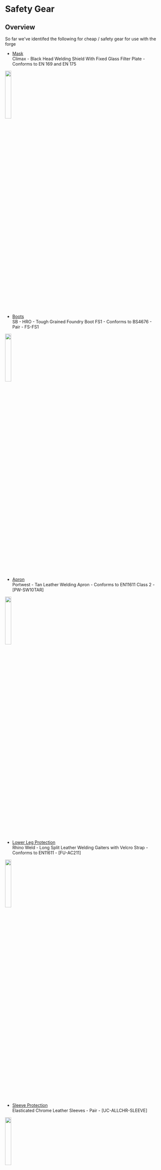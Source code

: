 # Safety Gear

## Overview

So far we've identifed the following for cheap / safety gear for use with the forge

  * [Mask](http://www.thesafetysupplycompany.co.uk/p/8940615/climax---black-head-welding-shield-with-fixed-glass-filter-plate---conforms-to-en-169-and-en-175---cl-405-cp-110-60.html) <br>
    Climax - Black Head Welding Shield With Fixed Glass Filter Plate - Conforms to EN 169 and EN 175

  <a href="../../images/Operation/SafetyGear/Mask.jpg"><img src="../../images/Operation/SafetyGear/Mask.jpg" height="20%" width="20%" ></a> <br>
  
  * [Boots](http://www.thesafetysupplycompany.co.uk/p/8926655/sb---hro---tough-grained-foundry-boot-fs1---conforms-to-bs4676---pair---fs-fs1.html) <br>
    SB - HRO - Tough Grained Foundry Boot FS1 - Conforms to BS4676 - Pair - FS-FS1

  <a href="../../images/Operation/SafetyGear/Boots.jpg"><img src="../../images/Operation/SafetyGear/Boots.jpg" height="20%" width="20%" ></a> <br>

  * [Apron](http://www.thesafetysupplycompany.co.uk/p/9095676/portwest---tan-leather-welding-apron---conforms-to-en11611-class-2---pw-sw10tar.html) <br>
    Portwest - Tan Leather Welding Apron - Conforms to EN11611 Class 2 - [PW-SW10TAR]

  <a href="../../images/Operation/SafetyGear/Apron.jpg"><img src="../../images/Operation/SafetyGear/Apron.jpg" height="20%" width="20%" ></a> <br>
  
  * [Lower Leg Protection](http://www.thesafetysupplycompany.co.uk/p/9139721/rhino-weld---long-split-leather-welding-gaiters-with-velcro-strap---conforms-to-en11611---fu-ac211.html) <br>
    Rhino Weld - Long Split Leather Welding Gaiters with Velcro Strap - Conforms to EN11611 - [FU-AC211]

  <a href="../../images/Operation/SafetyGear/LowerLeg.jpg"><img src="../../images/Operation/SafetyGear/LowerLeg.jpg" height="20%" width="20%" ></a> <br>

  * [Sleeve Protection](http://www.thesafetysupplycompany.co.uk/p/582323/elasticated-chrome-leather-sleeves---pair---uc-allchr-sleeve.html) <br>
    Elasticated Chrome Leather Sleeves - Pair - [UC-ALLCHR-SLEEVE]

  <a href="../../images/Operation/SafetyGear/Sleeves.jpg"><img src="../../images/Operation/SafetyGear/Sleeves.jpg" height="20%" width="20%" ></a> <br>

  * [Gloves](http://www.thesafetysupplycompany.co.uk/p/1218356/standard-leather-gauntlet---red---conforms-to-en388-4133-en407-413x4x---pair---sm-20923-.html) <br>
    Standard Leather Gauntlet - Red - Conforms to EN388 (4133) & EN407 (413X4X) - Pair - [SM-20923]

  <a href="../../images/Operation/SafetyGear/Gloves.png"><img src="../../images/Operation/SafetyGear/Gloves.png" height="20%" width="20%" ></a> <br>

  * [Welding Curtain](http://www.thesafetysupplycompany.co.uk/p/8931330/green-canvas-welding-curtain-with-eyelets---size-8-x-6-foot---conforms-to-bs5867-22008-type-b---mh-1085lge.html) <br>
    Green Canvas Welding Curtain With Eyelets - Size 8 x 6 Foot - Conforms to bs5867-2:2008 Type B - [MH-1085LGE]

  <a href="../../images/Operation/SafetyGear/Curtain.jpg"><img src="../../images/Operation/SafetyGear/Curtain.jpg" height="20%" width="20%" ></a> <br>

